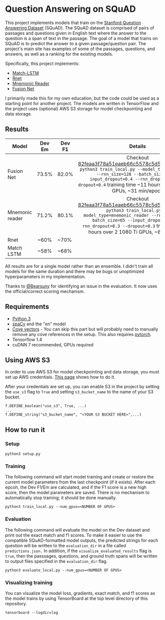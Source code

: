 Question Answering on SQuAD
===========================
This project implements models that train on the
[Stanford Question Answering Dataset](https://rajpurkar.github.io/SQuAD-explorer/)
(SQuAD). The SQuAD dataset is comprised of pairs of passages and questions
given in English text where the answer to the question is a span of text in the
passage. The goal of a model that trains on SQuAD is to predict the answer to
a given passage/question pair. The project's main site has examples of some of
the passages, questions, and answers, as well as a ranking for the
existing models.

Specifically, this project implements:
* [Match-LSTM](https://arxiv.org/abs/1608.07905)
* [Rnet](https://www.microsoft.com/en-us/research/publication/mrc/)
* [Mnemonic Reader](https://arxiv.org/abs/1705.02798)
* [Fusion Net](https://arxiv.org/abs/1711.07341)

I primarily made this for my own education, but the code could be used as a
starting point for another project. The models are written in TensorFlow and 
the project uses (optional) AWS S3 storage for model checkpointing and
data storage.


Results
------------
|Model                    | Dev Em            | Dev F1   | Details |
| ------------------------|:-----------------:| -------- |:------: |
|Fusion Net               | 73.5%             | 82.0%    | Checkout [82feaa3f78a51eaeb66c5578c5d5a9f125711312](https://github.com/obryanlouis/qa/commit/82feaa3f78a51eaeb66c5578c5d5a9f125711312) `python3 train_local.py --model_type=fusion_net --rnn_size=128 --batch_size=16 --input_dropout=0.4 --rnn_dropout=0.3 --dropout=0.4` training time ~11 hours over 2 1080 Ti GPUs, ~31 min/epoch        |
|Mnemonic reader          | 71.2%               | 80.1%    | Checkout [82feaa3f78a51eaeb66c5578c5d5a9f125711312](https://github.com/obryanlouis/qa/commit/82feaa3f78a51eaeb66c5578c5d5a9f125711312) `python3 train_local.py --model_type=mnemonic_reader --rnn_size=40 --batch_size=65 --input_dropout=0.3 --rnn_dropout=0.3 --dropout=0.3` training time ~6 hours over 2 1080 Ti GPUs, ~8 min/epoch     |
|Rnet                     | ~60%             | ~70%    |         |
|Match LSTM               | ~58%             | ~68%    |         |

All results are for a single model rather than an ensemble.
I didn't train all models for the same duration and there may be bugs or
unoptimized hyperparameters in my implementation.

Thanks to [@Bearsuny](https://github.com/Bearsuny) for identifying an issue
in the evaluation. It now uses the official/correct scoring mechanism.

Requirements
-------------
* [Python 3](https://www.python.org/downloads/)
* [spaCy](https://spacy.io/) and the "en" model
* [Cove vectors](https://github.com/salesforce/cove) - You can skip this part
  but will probably need to manually remove any cove references in the setup.
  This also requires [pytorch](http://pytorch.org/).
* Tensorflow 1.4
* cuDNN 7 recommended, GPUs required

Using AWS S3
--------------
In order to use AWS S3 for model checkpointing and data storage, you must set
up AWS credentials.
[This page](http://docs.aws.amazon.com/cli/latest/userguide/cli-config-files.html)
shows how to do it.

After your credentials are set up, you can enable S3 in the project by setting
the `use_s3` flag to `True` and setting `s3_bucket_name` to the name of your
S3 bucket.

```
f.DEFINE_boolean("use_s3", True, ...)
...
f.DEFINE_string("s3_bucket_name", "<YOUR S3 BUCKET HERE>",...)
```

How to run it
-------------
### Setup
```
python3 setup.py
```

### Training
The following command will start model training and create or restore the
current model parameters from the last checkpoint (if it exists). After each
epcoh, the Dev F1/Em are calculated, and if the F1 score is a new high score,
then the model parameters are saved. There is no mechanism to automatically
stop training; it should be done manually.
```
python3 train_local.py --num_gpus=<NUMBER OF GPUS>
```

### Evaluation
The following command will evaluate the model
on the Dev dataset and print out the exact match and f1 scores.
To make it easier to use the compatible SQuAD-formatted model outputs, the
predicted strings for each question will be written to the `evaluation_dir`
in a file called `predictions.json.`
In addition, if the `visualize_evaluated_results` flag is `true`, then
the passsages, questions, and ground truth spans will be written to output
files specified in the `evaluation_dir` flag.

```
python3 evaluate_local.py --num_gpus=<NUMBER OF GPUS>
```

### Visualizing training
You can visualize the model loss, gradients, exact match, and f1 scores as the
model trains by using TensorBoard at the top level directory of this
repository.
```
tensorboard --logdir=log
```

